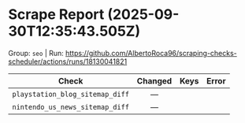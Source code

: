 # Scrape Report (2025-09-30T12:35:43.505Z)

Group: `seo`  |  Run: https://github.com/AlbertoRoca96/scraping-checks-scheduler/actions/runs/18130041821

| Check | Changed | Keys | Error |
|---|:---:|:--|:--|
| `playstation_blog_sitemap_diff` | — |  |  |
| `nintendo_us_news_sitemap_diff` | — |  |  |
